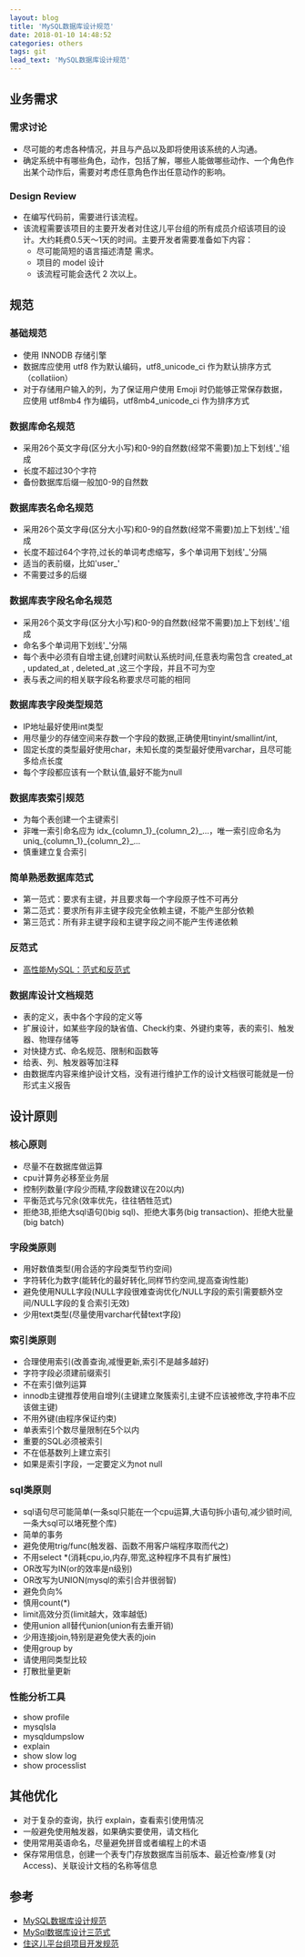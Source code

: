 ```yaml
---
layout: blog
title: 'MySQL数据库设计规范'
date: 2018-01-10 14:48:52
categories: others
tags: git
lead_text: 'MySQL数据库设计规范'
---
```


## 业务需求
### 需求讨论
- 尽可能的考虑各种情况，并且与产品以及即将使用该系统的人沟通。
- 确定系统中有哪些角色，动作，包括了解，哪些人能做哪些动作、一个角色作出某个动作后，需要对考虑任意角色作出任意动作的影响。
### Design Review
- 在编写代码前，需要进行该流程。
- 该流程需要该项目的主要开发者对住这儿平台组的所有成员介绍该项目的设计。大约耗费0.5天～1天的时间。主要开发者需要准备如下内容：
    - 尽可能简短的语言描述清楚 需求。
    - 项目的 model 设计
    - 该流程可能会迭代 2 次以上。

## 规范
### 基础规范
- 使用 INNODB 存储引擎
- 数据库应使用 utf8 作为默认编码，utf8_unicode_ci 作为默认排序方式（collatiion）
- 对于存储用户输入的列，为了保证用户使用 Emoji 时仍能够正常保存数据， 应使用 utf8mb4 作为编码，utf8mb4_unicode_ci 作为排序方式

### 数据库命名规范
- 采用26个英文字母(区分大小写)和0-9的自然数(经常不需要)加上下划线'_'组成
- 长度不超过30个字符
- 备份数据库后缀一般加0-9的自然数

### 数据库表名命名规范
- 采用26个英文字母(区分大小写)和0-9的自然数(经常不需要)加上下划线'_'组成
- 长度不超过64个字符,过长的单词考虑缩写，多个单词用下划线'_'分隔
- 适当的表前缀，比如'user_'
- 不需要过多的后缀

### 数据库表字段名命名规范
- 采用26个英文字母(区分大小写)和0-9的自然数(经常不需要)加上下划线'_'组成
- 命名多个单词用下划线'_'分隔
- 每个表中必须有自增主键,创建时间默认系统时间,任意表均需包含 created_at , updated_at , deleted_at ,这三个字段，并且不可为空
- 表与表之间的相关联字段名称要求尽可能的相同
    
### 数据库表字段类型规范
- IP地址最好使用int类型
- 用尽量少的存储空间来存数一个字段的数据,正确使用tinyint/smallint/int,
- 固定长度的类型最好使用char，未知长度的类型最好使用varchar，且尽可能多给点长度
- 每个字段都应该有一个默认值,最好不能为null

### 数据库表索引规范
- 为每个表创建一个主键索引
- 非唯一索引命名应为 idx_{column_1}\_{column_2}\_...，唯一索引应命名为 uniq_{column_1}\_{column_2}_...
- 慎重建立复合索引

### 简单熟悉数据库范式
- 第一范式：要求有主键，并且要求每一个字段原子性不可再分
- 第二范式：要求所有非主键字段完全依赖主键，不能产生部分依赖
- 第三范式：所有非主键字段和主键字段之间不能产生传递依赖

### 反范式
- [高性能MySQL：范式和反范式](http://blog.wuxu92.com/hp-mysql-paradigm/)

### 数据库设计文档规范
- 表的定义，表中各个字段的定义等
- 扩展设计，如某些字段的缺省值、Check约束、外键约束等，表的索引、触发器、物理存储等
- 对快捷方式、命名规范、限制和函数等
- 给表、列、触发器等加注释
- 由数据库内容来维护设计文档，没有进行维护工作的设计文档很可能就是一份形式主义报告

## 设计原则
### 核心原则
- 尽量不在数据库做运算
- cpu计算务必移至业务层
- 控制列数量(字段少而精,字段数建议在20以内)
- 平衡范式与冗余(效率优先，往往牺牲范式)
- 拒绝3B,拒绝大sql语句()big sql)、拒绝大事务(big transaction)、拒绝大批量(big batch)

### 字段类原则
- 用好数值类型(用合适的字段类型节约空间)
- 字符转化为数字(能转化的最好转化,同样节约空间,提高查询性能)
- 避免使用NULL字段(NULL字段很难查询优化/NULL字段的索引需要额外空间/NULL字段的复合索引无效)
- 少用text类型(尽量使用varchar代替text字段)
    
### 索引类原则
- 合理使用索引(改善查询,减慢更新,索引不是越多越好)
- 字符字段必须建前缀索引
- 不在索引做列运算
- innodb主键推荐使用自增列(主键建立聚簇索引,主键不应该被修改,字符串不应该做主键)
- 不用外键(由程序保证约束)
- 单表索引个数尽量限制在5个以内
- 重要的SQL必须被索引
- 不在低基数列上建立索引
- 如果是索引字段，一定要定义为not null

### sql类原则
- sql语句尽可能简单(一条sql只能在一个cpu运算,大语句拆小语句,减少锁时间,一条大sql可以堵死整个库)
- 简单的事务
- 避免使用trig/func(触发器、函数不用客户端程序取而代之)
- 不用select *(消耗cpu,io,内存,带宽,这种程序不具有扩展性)
- OR改写为IN(or的效率是n级别)
- OR改写为UNION(mysql的索引合并很弱智)
- 避免负向%
- 慎用count(*)
- limit高效分页(limit越大，效率越低)
- 使用union all替代union(union有去重开销)
- 少用连接join,特别是避免使大表的join
- 使用group by
- 请使用同类型比较
- 打散批量更新

### 性能分析工具
- show profile
- mysqlsla
- mysqldumpslow
- explain
- show slow log
- show processlist

## 其他优化
- 对于复杂的查询，执行 explain，查看索引使用情况
- 一般避免使用触发器，如果确实要使用，请文档化
- 使用常用英语命名，尽量避免拼音或者编程上的术语
- 保存常用信息，创建一个表专门存放数据库当前版本、最近检查/修复(对Access)、关联设计文档的名称等信息

## 参考
- [MySQL数据库设计规范](http://www.bkjia.com/Mysql/1266262.html)
- [MySql数据库设计三范式](https://www.jianshu.com/p/3e97c2a1687b)
- [住这儿平台组项目开发规范](https://github.com/Vankeservice/zhuzher_doc/blob/master/%E4%BD%8F%E8%BF%99%E5%84%BF%E5%B9%B3%E5%8F%B0%E7%BB%84%E9%A1%B9%E7%9B%AE%E5%BC%80%E5%8F%91%E8%A7%84%E8%8C%83.md)
